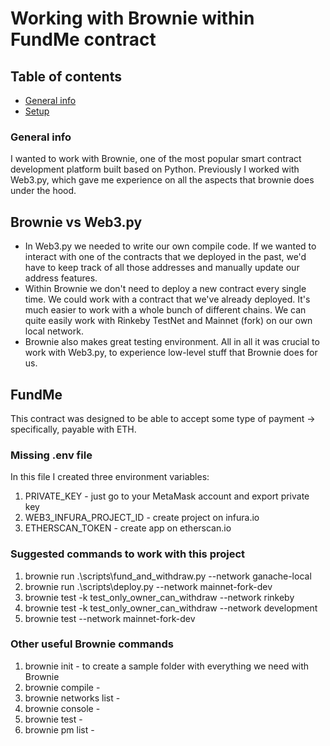 # Working with Brownie within FundMe contract

## Table of contents
* [General info](#general-info)
* [Setup](#setup)

### General info
I wanted to work with Brownie, one of the most popular smart contract development platform built based on Python. Previously I worked with Web3.py, which gave me experience on all the aspects that brownie does under the hood.
## Brownie vs Web3.py
- In Web3.py we needed to write our own compile code. If we wanted to interact with one of the contracts that we deployed in the past, we'd have to keep track of all those addresses and manually update our address features. 
- Within Brownie we don't need to deploy a new contract every single time. We could work with a contract that we've already deployed. It's much easier to work with a whole bunch of different chains. We can quite easily work with Rinkeby TestNet and Mainnet (fork) on our own local network.
- Brownie also makes great testing environment.
All in all it was crucial to work with Web3.py, to experience low-level stuff that Brownie does for us.

## FundMe 
This contract was designed to be able to accept some type of payment -> specifically, payable with ETH.

### Missing .env file
In this file I created three environment variables:
1. PRIVATE_KEY - just go to your MetaMask account and export private key 
2. WEB3_INFURA_PROJECT_ID - create project on infura.io
3. ETHERSCAN_TOKEN - create app on etherscan.io 

### Suggested commands to work with this project
1. brownie run .\scripts\fund_and_withdraw.py --network ganache-local
2. brownie run .\scripts\deploy.py --network mainnet-fork-dev
3. brownie test -k test_only_owner_can_withdraw --network rinkeby
4. brownie test -k test_only_owner_can_withdraw --network development
5. brownie test --network mainnet-fork-dev

### Other useful Brownie commands
1. brownie init - to create a sample folder with everything we need with Brownie
2. brownie compile - 
3. brownie networks list - 
4. brownie console - 
5. brownie test - 
6. brownie pm list - 
